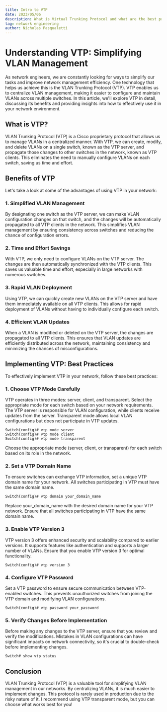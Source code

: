 ```yaml
---
title: Intro to VTP
date: 2023/05/06
description: What is Virtual Trunking Protocol and what are the best practices when using it?
tag: network engineering
author: Nicholas Pasqualetti
---
```


Understanding VTP: Simplifying VLAN Management
==============================================

As network engineers, we are constantly looking for ways to simplify our tasks and improve network management efficiency. One technology that helps us achieve this is the VLAN Trunking Protocol (VTP). VTP enables us to centralize VLAN management, making it easier to configure and maintain VLANs across multiple switches. In this article, we'll explore VTP in detail, discussing its benefits and providing insights into how to effectively use it in your network environment.

What is VTP?
------------

VLAN Trunking Protocol (VTP) is a Cisco proprietary protocol that allows us to manage VLANs in a centralized manner. With VTP, we can create, modify, and delete VLANs on a single switch, known as the VTP server, and propagate those changes to other switches in the network, known as VTP clients. This eliminates the need to manually configure VLANs on each switch, saving us time and effort.

Benefits of VTP
---------------

Let's take a look at some of the advantages of using VTP in your network:

### 1\. Simplified VLAN Management

By designating one switch as the VTP server, we can make VLAN configuration changes on that switch, and the changes will be automatically propagated to all VTP clients in the network. This simplifies VLAN management by ensuring consistency across switches and reducing the chance of configuration errors.

### 2\. Time and Effort Savings

With VTP, we only need to configure VLANs on the VTP server. The changes are then automatically synchronized with the VTP clients. This saves us valuable time and effort, especially in large networks with numerous switches.

### 3\. Rapid VLAN Deployment

Using VTP, we can quickly create new VLANs on the VTP server and have them immediately available on all VTP clients. This allows for rapid deployment of VLANs without having to individually configure each switch.

### 4\. Efficient VLAN Updates

When a VLAN is modified or deleted on the VTP server, the changes are propagated to all VTP clients. This ensures that VLAN updates are efficiently distributed across the network, maintaining consistency and minimizing the chances of misconfigurations.

Implementing VTP: Best Practices
--------------------------------

To effectively implement VTP in your network, follow these best practices:

### 1\. Choose VTP Mode Carefully

VTP operates in three modes: server, client, and transparent. Select the appropriate mode for each switch based on your network requirements. The VTP server is responsible for VLAN configuration, while clients receive updates from the server. Transparent mode allows local VLAN configurations but does not participate in VTP updates.

```
Switch(config)# vtp mode server
Switch(config)# vtp mode client
Switch(config)# vtp mode transparent
```

Choose the appropriate mode (server, client, or transparent) for each switch based on its role in the network.

### 2\. Set a VTP Domain Name

To ensure switches can exchange VTP information, set a unique VTP domain name for your network. All switches participating in VTP must have the same domain name.

```
Switch(config)# vtp domain your_domain_name
```

Replace your_domain_name with the desired domain name for your VTP network. Ensure that all switches participating in VTP have the same domain name.

### 3\. Enable VTP Version 3

VTP version 3 offers enhanced security and scalability compared to earlier versions. It supports features like authentication and supports a larger number of VLANs. Ensure that you enable VTP version 3 for optimal functionality.

```
Switch(config)# vtp version 3
```

### 4\. Configure VTP Password

Set a VTP password to ensure secure communication between VTP-enabled switches. This prevents unauthorized switches from joining the VTP domain and modifying VLAN configurations.

```
Switch(config)# vtp password your_password
```

### 5\. Verify Changes Before Implementation

Before making any changes to the VTP server, ensure that you review and verify the modifications. Mistakes in VLAN configurations can have significant impacts on network connectivity, so it's crucial to double-check before implementing changes.

```
Switch# show vtp status
```

Conclusion
----------

VLAN Trunking Protocol (VTP) is a valuable tool for simplifying VLAN management in our networks. By centralizing VLANs, it is much easier to implement changes. This protocol is rarely used in production due to the risky nature of it. I recommend using VTP transparent mode, but you
can choose what works best for you!
